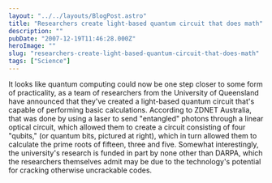 ```yaml
---
layout: "../../layouts/BlogPost.astro"
title: "Researchers create light-based quantum circuit that does math"
description: ""
pubDate: "2007-12-19T11:46:28.000Z"
heroImage: ""
slug: "researchers-create-light-based-quantum-circuit-that-does-math"
tags: ["Science"]
---
```



It looks like quantum computing could now be one step closer to some form of practicality, as a team of researchers from the University of Queensland have announced that they've created a light-based quantum circuit that's capable of performing basic calculations. According to ZDNET Australia, that was done by using a laser to send "entangled" photons through a linear optical circuit, which allowed them to create a circuit consisting of four "qubits," (or quantum bits, pictured at right), which in turn allowed them to calculate the prime roots of fifteen, three and five. Somewhat interestingly, the university's research is funded in part by none other than DARPA, which the researchers themselves admit may be due to the technology's potential for cracking otherwise uncrackable codes.
